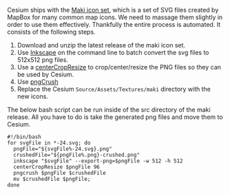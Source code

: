 Cesium ships with the [Maki icon set](https://github.com/mapbox/maki), which is a set of SVG files created by MapBox for many common map icons. We need to massage them slightly in order to use them effectively.  Thankfully the entire process is automated.  It consists of the following steps.

1. Download and unzip the latest release of the maki icon set.
2. Use [Inkscape](http://www.inkscape.org) on the command line to batch convert the svg files to 512x512 png files.
3. Use a [centerCropResize](https://github.com/mramato/centerCropResize) to crop/center/resize the PNG files so they can be used by Cesium.
4. Use [pngCrush](http://pmt.sourceforge.net/pngcrush/)
5. Replace the Cesium `Source/Assets/Textures/maki` directory with the new icons.

The below bash script can be run inside of the src directory of the maki release.  All you have to do is take the generated png files and move them to Cesium.

```
#!/bin/bash
for svgFile in *-24.svg; do
  pngFile="${svgFile%-24.svg}.png"
  crushedFile="${pngFile%.png}-crushed.png"
  inkscape "$svgFile" --export-png=$pngFile -w 512 -h 512
  centerCropResize $pngFile 96
  pngcrush $pngFile $crushedFile
  mv $crushedFile $pngFile;
done
```